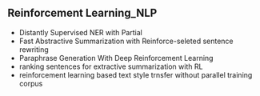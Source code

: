## Reinforcement Learning_NLP 
- Distantly Supervised NER with Partial 
- Fast Abstractive Summarization with Reinforce-seleted sentence rewriting 
- Paraphrase Generation With Deep Reinforcement Learning 
- ranking sentences for extractive summarization with RL 
- reinforcement learning based text style trnsfer without parallel training corpus 

